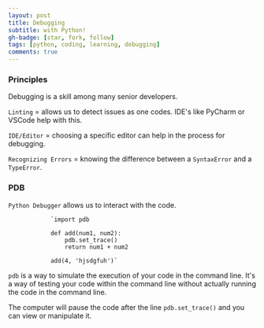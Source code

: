 ```yaml
---
layout: post
title: Debugging
subtitle: with Python!
gh-badge: [star, fork, follow]
tags: [python, coding, learning, debugging]
comments: true
---
```


### Principles

Debugging is a skill among many senior developers.

`Linting` = allows us to detect issues as one codes. IDE's like PyCharm or VSCode help with this.

`IDE/Editor` = choosing a specific editor can help in the process for debugging.

`Recognizing Errors` = knowing the difference between a `SyntaxError` and a `TypeError`.

### PDB

`Python Debugger` allows us to interact with the code.

                `import pdb

                def add(num1, num2):
                    pdb.set_trace()
                    return num1 + num2
                    
                add(4, 'hjsdgfuh')`

`pdb` is a way to simulate the execution of your code in the command line. It's a way of testing your code within the command line without actually running the code in the command line.

The computer will pause the code after the line `pdb.set_trace()` and you can view or manipulate it.